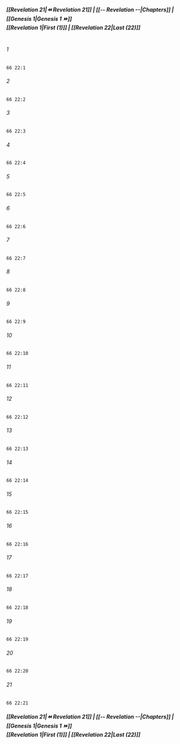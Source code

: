 
##### **[[Revelation 21|⏪ Revelation 21]] | [[-- Revelation --|Chapters]] | [[Genesis 1|Genesis 1 ⏩]]**<br>**[[Revelation 1|First (1)]] | [[Revelation 22|Last (22)]]**<br><br>

###### 1
``` verse
66 22:1
```
###### 2
``` verse
66 22:2
```
###### 3
``` verse
66 22:3
```
###### 4
``` verse
66 22:4
```
###### 5
``` verse
66 22:5
```
###### 6
``` verse
66 22:6
```
###### 7
``` verse
66 22:7
```
###### 8
``` verse
66 22:8
```
###### 9
``` verse
66 22:9
```
###### 10
``` verse
66 22:10
```
###### 11
``` verse
66 22:11
```
###### 12
``` verse
66 22:12
```
###### 13
``` verse
66 22:13
```
###### 14
``` verse
66 22:14
```
###### 15
``` verse
66 22:15
```
###### 16
``` verse
66 22:16
```
###### 17
``` verse
66 22:17
```
###### 18
``` verse
66 22:18
```
###### 19
``` verse
66 22:19
```
###### 20
``` verse
66 22:20
```
###### 21
``` verse
66 22:21
```

##### **[[Revelation 21|⏪ Revelation 21]] | [[-- Revelation --|Chapters]] | [[Genesis 1|Genesis 1 ⏩]]**<br>**[[Revelation 1|First (1)]] | [[Revelation 22|Last (22)]]**
